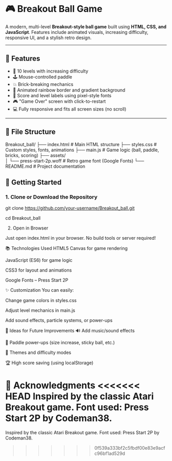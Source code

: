# 🎮 Breakout Ball Game

A modern, multi-level **Breakout-style ball game** built using **HTML, CSS, and JavaScript**. Features include animated visuals, increasing difficulty, responsive UI, and a stylish retro design.

---

## 🌟 Features

- 🧱 10 levels with increasing difficulty
- 🕹️ Mouse-controlled paddle
- 💥 Brick-breaking mechanics
- 🌈 Animated rainbow border and gradient background
- 🧾 Score and level labels using pixel-style fonts
- 🎮 "Game Over" screen with click-to-restart
- 💻 Fully responsive and fits all screen sizes (no scroll)

---

## 📁 File Structure

Breakout_ball/ 
├── index.html # Main HTML structure 
├── styles.css # Custom styles, fonts, animations 
├── main.js # Game logic (ball, paddle, bricks, scoring) 
├── assets/  
│ └── press-start-2p.woff # Retro game font (Google Fonts) 
└── README.md # Project documentation 


## 🚀 Getting Started

### 1. Clone or Download the Repository

git clone https://github.com/your-username/Breakout_ball.git 

cd Breakout_ball 

2. Open in Browser

Just open index.html in your browser. No build tools or server required! 



📚 Technologies Used 
HTML5 Canvas for game rendering 

JavaScript (ES6) for game logic 

CSS3 for layout and animations 
 
Google Fonts – Press Start 2P 

✨ Customization
You can easily: 

Change game colors in styles.css 

Adjust level mechanics in main.js 

Add sound effects, particle systems, or power-ups 

🧠 Ideas for Future Improvements 
🔊 Add music/sound effects 

🧲 Paddle power-ups (size increase, sticky ball, etc.) 

🎨 Themes and difficulty modes 

🏆 High score saving (using localStorage) 

🙌 Acknowledgments 
<<<<<<< HEAD 
Inspired by the classic Atari Breakout game. Font used: Press Start 2P by Codeman38. 
======= 
Inspired by the classic Atari Breakout game. Font used: Press Start 2P by Codeman38. 
>>>>>>> 0f539a333bf2c5fbdf00e83e9acfc96bf1ad529d 
